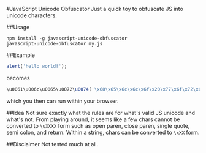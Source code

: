 #JavaScript Unicode Obfuscator
Just a quick toy to obfuscate JS into unicode characters.

##Usage
```
npm install -g javascript-unicode-obfuscator
javascript-unicode-obfuscator my.js
```

##Example
```javascript
alert('hello world!');
```
becomes
```javascript
\u0061\u006c\u0065\u0072\u0074('\x68\x65\x6c\x6c\x6f\x20\x77\x6f\x72\x6c\x64\x21');
```
which you then can run within your browser.

##Idea
Not sure exactly what the rules are for what's valid JS unicode and what's not.
From playing around, it seems like a few chars cannot be converted to `\uXXXX`
form such as open paren, close paren, single quote, semi colon, and return.
Within a string, chars can be converted to `\xXX` form.

##Disclaimer
Not tested much at all.

